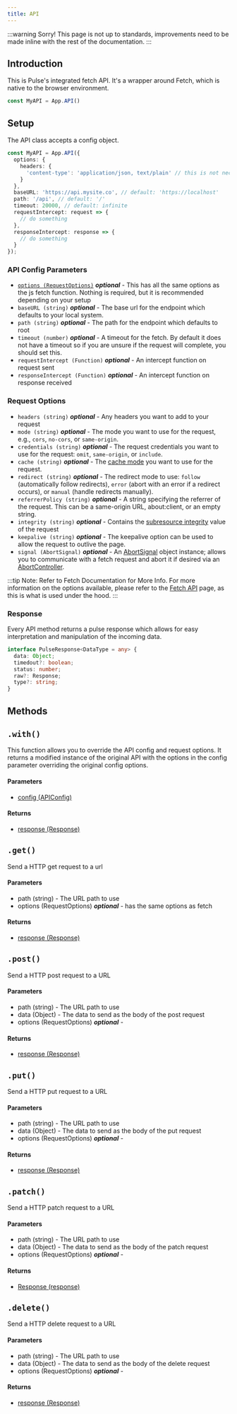 ```yaml
---
title: API
---
```

:::warning Sorry!
This page is not up to standards, improvements need to be made inline with the rest of the documentation.
:::
## Introduction

This is Pulse's integrated fetch API. It's a wrapper around Fetch, which is native to the browser environment.
```ts
const MyAPI = App.API()
```
## Setup
The API class accepts a config object.
```ts
const MyAPI = App.API({
  options: {
    headers: {
      'content-type': 'application/json, text/plain' // this is not necessary
    }
  },
  baseURL: 'https://api.mysite.co', // default: 'https://localhost'
  path: '/api', // default: '/'
  timeout: 20000, // default: infinite
  requestIntercept: request => {
    // do something
  },
  responseIntercept: response => {
    // do something
  }
});
```

### API Config Parameters

- [`options (RequestOptions)`](#request-options) _**optional**_ - This has all the same options as the js fetch function. Nothing is required, but it is recommended depending on your setup
- `baseURL (string)` _**optional**_ - The base url for the endpoint which defaults to your local system.
- `path (string)` _**optional**_ - The path for the endpoint which defaults to root
- `timeout (number)` _**optional**_ - A timeout for the fetch. By default it does not have a timeout so if you are unsure if the request will complete, you should set this.
- `requestIntercept (Function)` _**optional**_ - An intercept function on request sent
- `responseIntercept (Function)` _**optional**_ - An intercept function on response received

### Request Options

- `headers (string)` _**optional**_ - Any headers you want to add to your request
- `mode (string)` _**optional**_ - The mode you want to use for the request, e.g., `cors`, `no-cors`, or `same-origin`.
- `credentials (string)` _**optional**_ - The request credentials you want to use for the request: `omit`, `same-origin`, or `include`.
- `cache (string)` _**optional**_ - The [cache mode](https://developer.mozilla.org/en-US/docs/Web/API/Request/cache) you want to use for the request.
- `redirect (string)` _**optional**_ - The redirect mode to use: `follow` (automatically follow redirects), `error` (abort with an error if a redirect occurs), or `manual` (handle redirects manually).
- `referrerPolicy (string)` _**optional**_ - A string specifying the referrer of the request. This can be a same-origin URL, about:client, or an empty string.
- `integrity (string)` _**optional**_ - Contains the [subresource integrity](https://developer.mozilla.org/en-US/docs/Web/Security/Subresource_Integrity) value of the request
- `keepalive (string)` _**optional**_ - The keepalive option can be used to allow the request to outlive the page.
- `signal (AbortSignal)` _**optional**_ - An [AbortSignal](https://developer.mozilla.org/en-US/docs/Web/API/AbortSignal) object instance; allows you to communicate with a fetch request and abort it if desired via an [AbortController](https://developer.mozilla.org/en-US/docs/Web/API/AbortController).

:::tip Note: Refer to Fetch Documentation for More Info.
For more information on the options available, please refer to the [Fetch API](https://developer.mozilla.org/en-US/docs/Web/API/WindowOrWorkerGlobalScope/fetch) page, as this is what is used under the hood.
:::

### Response

Every API method returns a pulse response which allows for easy interpretation and manipulation of the incoming data.

```ts
interface PulseResponse<DataType = any> {
  data: Object;
  timedout?: boolean;
  status: number;
  raw?: Response;
  type?: string;
}
```

## Methods

## `.with()`

This function allows you to override the API config and request options. It returns a modified instance of the original API with the options in the config parameter overriding the original config options.

#### Parameters

- [config (APIConfig)](#api-config-parameters)

#### Returns

- [response (Response)](#response)

## `.get()`

Send a HTTP get request to a url

#### Parameters

- path (string) - The URL path to use
- options (RequestOptions) _**optional**_ - has the same options as fetch

#### Returns

- [response (Response)](#response)

## `.post()`

Send a HTTP post request to a URL

#### Parameters

- path (string) - The URL path to use
- data (Object) - The data to send as the body of the post request
- options (RequestOptions) _**optional**_ -

#### Returns

- [response (Response)](#response)

## `.put()`

Send a HTTP put request to a URL

#### Parameters

- path (string) - The URL path to use
- data (Object) - The data to send as the body of the put request
- options (RequestOptions) _**optional**_ -

#### Returns

- [response (Response)](#response)

## `.patch()`

Send a HTTP patch request to a URL

#### Parameters

- path (string) - The URL path to use
- data (Object) - The data to send as the body of the patch request
- options (RequestOptions) _**optional**_ -

#### Returns

- [Response (response)](#response)

## `.delete()`

Send a HTTP delete request to a URL

#### Parameters

- path (string) - The URL path to use
- data (Object) - The data to send as the body of the delete request
- options (RequestOptions) _**optional**_ -

#### Returns

- [response (Response)](#response)
